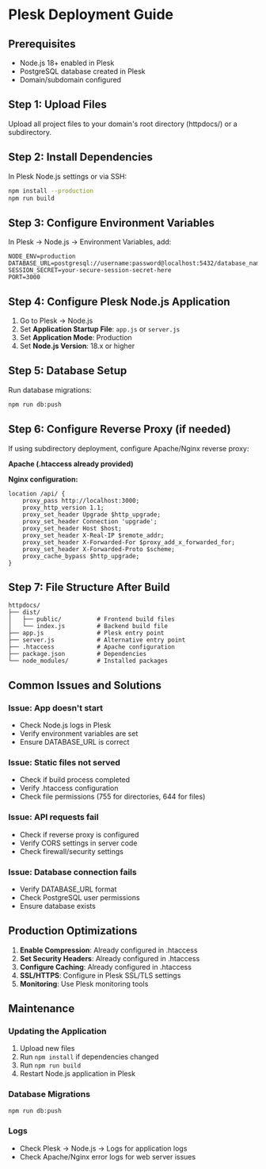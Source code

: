 # Plesk Deployment Guide

## Prerequisites
- Node.js 18+ enabled in Plesk
- PostgreSQL database created in Plesk
- Domain/subdomain configured

## Step 1: Upload Files
Upload all project files to your domain's root directory (httpdocs/) or a subdirectory.

## Step 2: Install Dependencies
In Plesk Node.js settings or via SSH:
```bash
npm install --production
npm run build
```

## Step 3: Configure Environment Variables
In Plesk → Node.js → Environment Variables, add:

```
NODE_ENV=production
DATABASE_URL=postgresql://username:password@localhost:5432/database_name
SESSION_SECRET=your-secure-session-secret-here
PORT=3000
```

## Step 4: Configure Plesk Node.js Application
1. Go to Plesk → Node.js
2. Set **Application Startup File**: `app.js` or `server.js`
3. Set **Application Mode**: Production
4. Set **Node.js Version**: 18.x or higher

## Step 5: Database Setup
Run database migrations:
```bash
npm run db:push
```

## Step 6: Configure Reverse Proxy (if needed)
If using subdirectory deployment, configure Apache/Nginx reverse proxy:

**Apache (.htaccess already provided)**

**Nginx configuration:**
```nginx
location /api/ {
    proxy_pass http://localhost:3000;
    proxy_http_version 1.1;
    proxy_set_header Upgrade $http_upgrade;
    proxy_set_header Connection 'upgrade';
    proxy_set_header Host $host;
    proxy_set_header X-Real-IP $remote_addr;
    proxy_set_header X-Forwarded-For $proxy_add_x_forwarded_for;
    proxy_set_header X-Forwarded-Proto $scheme;
    proxy_cache_bypass $http_upgrade;
}
```

## Step 7: File Structure After Build
```
httpdocs/
├── dist/
│   ├── public/          # Frontend build files
│   └── index.js         # Backend build file
├── app.js               # Plesk entry point
├── server.js            # Alternative entry point
├── .htaccess            # Apache configuration
├── package.json         # Dependencies
└── node_modules/        # Installed packages
```

## Common Issues and Solutions

### Issue: App doesn't start
- Check Node.js logs in Plesk
- Verify environment variables are set
- Ensure DATABASE_URL is correct

### Issue: Static files not served
- Check if build process completed
- Verify .htaccess configuration
- Check file permissions (755 for directories, 644 for files)

### Issue: API requests fail
- Check if reverse proxy is configured
- Verify CORS settings in server code
- Check firewall/security settings

### Issue: Database connection fails
- Verify DATABASE_URL format
- Check PostgreSQL user permissions
- Ensure database exists

## Production Optimizations

1. **Enable Compression**: Already configured in .htaccess
2. **Set Security Headers**: Already configured in .htaccess
3. **Configure Caching**: Already configured in .htaccess
4. **SSL/HTTPS**: Configure in Plesk SSL/TLS settings
5. **Monitoring**: Use Plesk monitoring tools

## Maintenance

### Updating the Application
1. Upload new files
2. Run `npm install` if dependencies changed
3. Run `npm run build`
4. Restart Node.js application in Plesk

### Database Migrations
```bash
npm run db:push
```

### Logs
- Check Plesk → Node.js → Logs for application logs
- Check Apache/Nginx error logs for web server issues